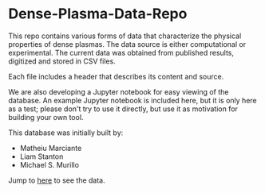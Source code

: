 # Dense-Plasma-Data-Repo

This repo contains various forms of data that characterize the physical properties of dense plasmas. The data source is either computational or experimental. The current data was obtained from published results, digitized and stored in CSV files.

Each file includes a header that describes its content and source.

We are also developing a Jupyter notebook for easy viewing of the database. An example Jupyter notebook is included here, but it is only here as a test; please don't try to use it directly, but use it as motivation for building your own tool.


This database was initially built by:
* Matheiu Marciante
* Liam Stanton
* Michael S. Murillo

Jump to [here](database/) to see the data.
